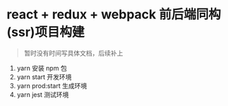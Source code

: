 # react + redux + webpack 前后端同构(ssr)项目构建

> 暂时没有时间写具体文档，后续补上

1.  yarn 安装 npm 包
2.  yarn start 开发环境
3.  yarn prod:start 生成环境
4.  yarn jest 测试环境
